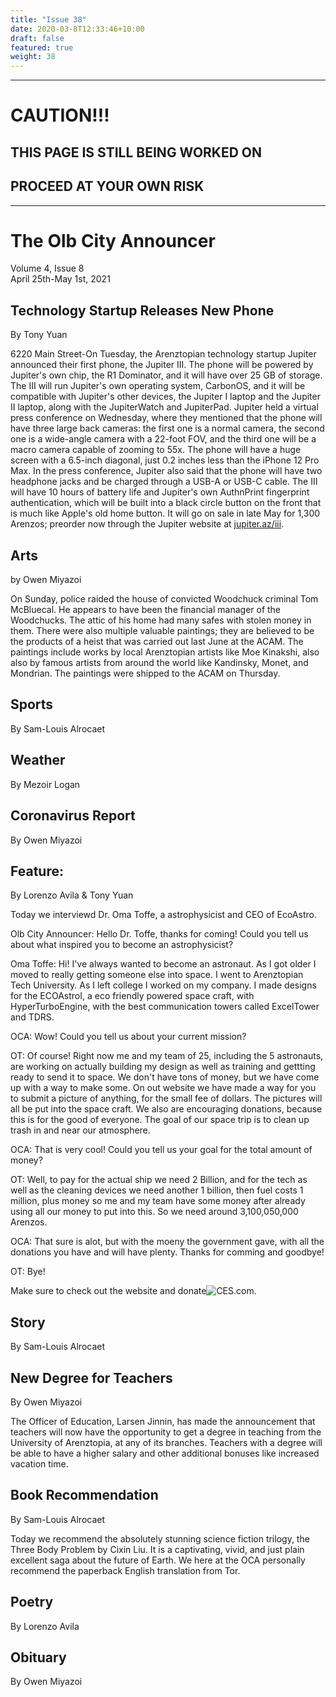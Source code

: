 ```yaml
---
title: "Issue 38"
date: 2020-03-8T12:33:46+10:00
draft: false
featured: true
weight: 38
---
```


------------------------
# CAUTION!!!    
## THIS PAGE IS STILL BEING WORKED ON    
## PROCEED AT YOUR OWN RISK    
------------------------

# The Olb City Announcer    
Volume 4, Issue 8   
April 25th-May 1st, 2021    

## Technology Startup Releases New Phone
By Tony Yuan

6220 Main Street-On Tuesday, the Arenztopian technology startup Jupiter announced their first phone, the Jupiter III. The phone will be powered by Jupiter's own chip, the R1 Dominator, and it will have over 25 GB of storage. The III will run Jupiter's own operating system, CarbonOS, and it will be compatible with Jupiter's other devices, the Jupiter I laptop and the Jupiter II laptop, along with the JupiterWatch and JupiterPad. Jupiter held a virtual press conference on Wednesday, where they mentioned that the phone will have three large back cameras: the first one is a normal camera, the second one is a wide-angle camera with a 22-foot FOV, and the third one will be a macro camera capable of zooming to 55x. The phone will have a huge screen with a 6.5-inch diagonal, just 0.2 inches less than the iPhone 12 Pro Max. In the press conference, Jupiter also said that the phone will have two headphone jacks and be charged through a USB-A or USB-C cable. The III will have 10 hours of battery life and Jupiter's own AuthnPrint fingerprint authentication, which will be built into a black circle button on the front that is much like Apple's old home button. It will go on sale in late May for 1,300 Arenzos; preorder now through the Jupiter website at [jupiter.az/iii](https://sites.google.com/stu.austinisd.org/jupiter-az/products/iii).

## Arts
by Owen Miyazoi

On Sunday, police raided the house of convicted Woodchuck criminal Tom McBluecal. He appears to have been the financial manager of the Woodchucks. The attic of his home had many safes with stolen money in them. There were also multiple valuable paintings; they are believed to be the products of a heist that was carried out last June at the ACAM. The paintings include works by local Arenztopian artists like Moe Kinakshi, also also by famous artists from around the world like Kandinsky, Monet, and Mondrian. The paintings were shipped to the ACAM on Thursday.

## Sports
By Sam-Louis Alrocaet



## Weather
By Mezoir Logan



## Coronavirus Report
By Owen Miyazoi



## Feature:
By Lorenzo Avila & Tony Yuan

Today we interviewd Dr. Oma Toffe, a astrophysicist and CEO of EcoAstro.

Olb City Announcer: Hello Dr. Toffe, thanks for coming! Could you tell us about what inspired you to become an astrophysicist?

Oma Toffe: Hi! I've always wanted to become an astronaut. As I got older I moved to really getting someone else into space. I went to Arenztopian Tech University. As I left college I worked on my company. I made designs for the ECOAstroI, a eco friendly powered space craft, with HyperTurboEngine, with the best communication towers called ExcelTower and TDRS.

OCA: Wow! Could you tell us about your current mission?

OT: Of course! Right now me and my team of 25, including the 5 astronauts, are working on actually building my design as well as training and gettting ready to send it to space. We don't have tons of money, but we have come up with a way to make some. On out website we have made a way for you to submit a picture of anything, for the small fee of  dollars. The pictures will all be put into the space craft. We also are encouraging donations, because this is for the good of everyone. The goal of our space trip is to clean up trash in and near our atmosphere.

OCA: That is very cool! Could you tell us your goal for the total amount of money?

OT: Well, to pay for the actual ship we need 2 Billion, and for the tech as well as the cleaning devices we need another 1 billion, then fuel costs 1 million, plus money so me and my team have some money after already using all our money to put into this. So we need around 3,100,050,000 Arenzos.

OCA: That sure is alot, but with the moeny the government gave, with all the donations you have and will have plenty. Thanks for comming and goodbye!

OT: Bye!

Make sure to check out the website and donate![CES.com](https://sites.google.com/view/astroeco/home).



## Story
By Sam-Louis Alrocaet



## New Degree for Teachers
By Owen Miyazoi

The Officer of Education, Larsen Jinnin, has made the announcement that teachers will now have the opportunity to get a degree in teaching from the University of Arenztopia, at any of its branches. Teachers with a degree will be able to have a higher salary and other additional bonuses like increased vacation time.

## Book Recommendation
By Sam-Louis Alrocaet

Today we recommend the absolutely stunning science fiction trilogy, the Three Body Problem by Cixin Liu. It is a captivating, vivid, and just plain excellent saga about the future of Earth. We here at the OCA personally recommend the paperback English translation from Tor.

## Poetry
By Lorenzo Avila



## Obituary
By Owen Miyazoi

